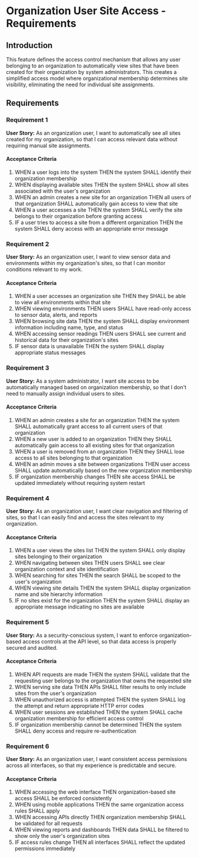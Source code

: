# Organization User Site Access - Requirements

## Introduction

This feature defines the access control mechanism that allows any user belonging to an organization to automatically view sites that have been created for their organization by system administrators. This creates a simplified access model where organizational membership determines site visibility, eliminating the need for individual site assignments.

## Requirements

### Requirement 1

**User Story:** As an organization user, I want to automatically see all sites created for my organization, so that I can access relevant data without requiring manual site assignments.

#### Acceptance Criteria

1. WHEN a user logs into the system THEN the system SHALL identify their organization membership
2. WHEN displaying available sites THEN the system SHALL show all sites associated with the user's organization
3. WHEN an admin creates a new site for an organization THEN all users of that organization SHALL automatically gain access to view that site
4. WHEN a user accesses a site THEN the system SHALL verify the site belongs to their organization before granting access
5. IF a user tries to access a site from a different organization THEN the system SHALL deny access with an appropriate error message

### Requirement 2

**User Story:** As an organization user, I want to view sensor data and environments within my organization's sites, so that I can monitor conditions relevant to my work.

#### Acceptance Criteria

1. WHEN a user accesses an organization site THEN they SHALL be able to view all environments within that site
2. WHEN viewing environments THEN users SHALL have read-only access to sensor data, alerts, and reports
3. WHEN browsing site data THEN the system SHALL display environment information including name, type, and status
4. WHEN accessing sensor readings THEN users SHALL see current and historical data for their organization's sites
5. IF sensor data is unavailable THEN the system SHALL display appropriate status messages

### Requirement 3

**User Story:** As a system administrator, I want site access to be automatically managed based on organization membership, so that I don't need to manually assign individual users to sites.

#### Acceptance Criteria

1. WHEN an admin creates a site for an organization THEN the system SHALL automatically grant access to all current users of that organization
2. WHEN a new user is added to an organization THEN they SHALL automatically gain access to all existing sites for that organization
3. WHEN a user is removed from an organization THEN they SHALL lose access to all sites belonging to that organization
4. WHEN an admin moves a site between organizations THEN user access SHALL update automatically based on the new organization membership
5. IF organization membership changes THEN site access SHALL be updated immediately without requiring system restart

### Requirement 4

**User Story:** As an organization user, I want clear navigation and filtering of sites, so that I can easily find and access the sites relevant to my organization.

#### Acceptance Criteria

1. WHEN a user views the sites list THEN the system SHALL only display sites belonging to their organization
2. WHEN navigating between sites THEN users SHALL see clear organization context and site identification
3. WHEN searching for sites THEN the search SHALL be scoped to the user's organization
4. WHEN viewing site details THEN the system SHALL display organization name and site hierarchy information
5. IF no sites exist for the organization THEN the system SHALL display an appropriate message indicating no sites are available

### Requirement 5

**User Story:** As a security-conscious system, I want to enforce organization-based access controls at the API level, so that data access is properly secured and audited.

#### Acceptance Criteria

1. WHEN API requests are made THEN the system SHALL validate that the requesting user belongs to the organization that owns the requested site
2. WHEN serving site data THEN APIs SHALL filter results to only include sites from the user's organization
3. WHEN unauthorized access is attempted THEN the system SHALL log the attempt and return appropriate HTTP error codes
4. WHEN user sessions are established THEN the system SHALL cache organization membership for efficient access control
5. IF organization membership cannot be determined THEN the system SHALL deny access and require re-authentication

### Requirement 6

**User Story:** As an organization user, I want consistent access permissions across all interfaces, so that my experience is predictable and secure.

#### Acceptance Criteria

1. WHEN accessing the web interface THEN organization-based site access SHALL be enforced consistently
2. WHEN using mobile applications THEN the same organization access rules SHALL apply
3. WHEN accessing APIs directly THEN organization membership SHALL be validated for all requests
4. WHEN viewing reports and dashboards THEN data SHALL be filtered to show only the user's organization sites
5. IF access rules change THEN all interfaces SHALL reflect the updated permissions immediately